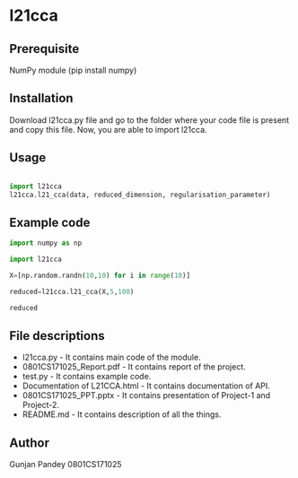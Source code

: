 # l21cca

## Prerequisite

NumPy module (pip install numpy)

## Installation

Download l21cca.py file and go to the folder where your code file is present and 
copy this file. Now, you are able to import l21cca.


## Usage

```python

import l21cca
l21cca.l21_cca(data, reduced_dimension, regularisation_parameter)
```


## Example code

```python
import numpy as np

import l21cca

X=[np.random.randn(10,10) for i in range(10)]

reduced=l21cca.l21_cca(X,5,100)

reduced
```
## File descriptions
* l21cca.py - It contains main code of the module.
* 0801CS171025_Report.pdf - It contains report of the project.
* test.py - It contains example code.
* Documentation of L21CCA.html - It contains documentation of API.
* 0801CS171025_PPT.pptx - It contains presentation of Project-1 and Project-2.
* README.md - It contains description of all the things.

## Author
Gunjan Pandey
0801CS171025
